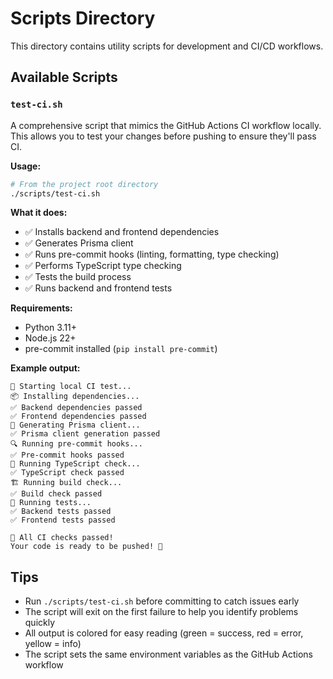 # Scripts Directory

This directory contains utility scripts for development and CI/CD workflows.

## Available Scripts

### `test-ci.sh`

A comprehensive script that mimics the GitHub Actions CI workflow locally. This allows you to test your changes before pushing to ensure they'll pass CI.

**Usage:**
```bash
# From the project root directory
./scripts/test-ci.sh
```

**What it does:**
- ✅ Installs backend and frontend dependencies
- ✅ Generates Prisma client
- ✅ Runs pre-commit hooks (linting, formatting, type checking)
- ✅ Performs TypeScript type checking
- ✅ Tests the build process
- ✅ Runs backend and frontend tests

**Requirements:**
- Python 3.11+
- Node.js 22+
- pre-commit installed (`pip install pre-commit`)

**Example output:**
```
🚀 Starting local CI test...
📦 Installing dependencies...
✅ Backend dependencies passed
✅ Frontend dependencies passed
🔧 Generating Prisma client...
✅ Prisma client generation passed
🔍 Running pre-commit hooks...
✅ Pre-commit hooks passed
📝 Running TypeScript check...
✅ TypeScript check passed
🏗️ Running build check...
✅ Build check passed
🧪 Running tests...
✅ Backend tests passed
✅ Frontend tests passed

🎉 All CI checks passed!
Your code is ready to be pushed! 🚀
```

## Tips

- Run `./scripts/test-ci.sh` before committing to catch issues early
- The script will exit on the first failure to help you identify problems quickly
- All output is colored for easy reading (green = success, red = error, yellow = info)
- The script sets the same environment variables as the GitHub Actions workflow 